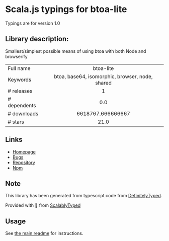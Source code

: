 
# Scala.js typings for btoa-lite

Typings are for version 1.0

## Library description:
Smallest/simplest possible means of using btoa with both Node and browserify

|                    |                 |
| ------------------ | :-------------: |
| Full name          | btoa-lite |
| Keywords           | btoa, base64, isomorphic, browser, node, shared |
| # releases         | 1 |
| # dependents       | 0.0 |
| # downloads        | 6618767.666666667 |
| # stars            | 21.0 |

## Links
- [Homepage](https://github.com/hughsk/btoa-lite)
- [Bugs](https://github.com/hughsk/btoa-lite/issues)
- [Repository](https://github.com/hughsk/btoa-lite)
- [Npm](https://www.npmjs.com/package/btoa-lite)
    


## Note
This library has been generated from typescript code from [DefinitelyTyped](https://definitelytyped.org).

Provided with :purple_heart: from [ScalablyTyped](https://github.com/oyvindberg/ScalablyTyped)

## Usage
See [the main readme](../../readme.md) for instructions.


